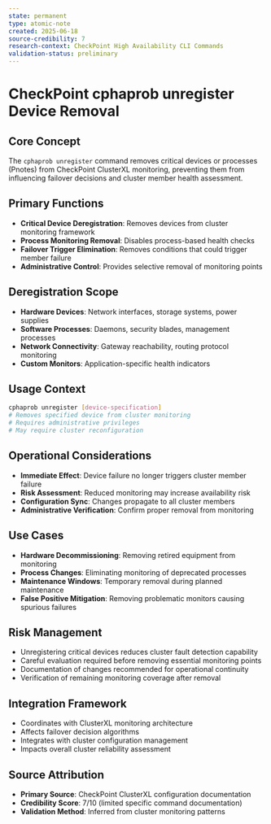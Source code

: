 ```yaml
---
state: permanent
type: atomic-note
created: 2025-06-18
source-credibility: 7
research-context: CheckPoint High Availability CLI Commands
validation-status: preliminary
---
```


# CheckPoint cphaprob unregister Device Removal

## Core Concept

The `cphaprob unregister` command removes critical devices or processes (Pnotes) from CheckPoint ClusterXL monitoring, preventing them from influencing failover decisions and cluster member health assessment.

## Primary Functions

- **Critical Device Deregistration**: Removes devices from cluster monitoring framework
- **Process Monitoring Removal**: Disables process-based health checks
- **Failover Trigger Elimination**: Removes conditions that could trigger member failure
- **Administrative Control**: Provides selective removal of monitoring points

## Deregistration Scope

- **Hardware Devices**: Network interfaces, storage systems, power supplies
- **Software Processes**: Daemons, security blades, management processes
- **Network Connectivity**: Gateway reachability, routing protocol monitoring
- **Custom Monitors**: Application-specific health indicators

## Usage Context

```bash
cphaprob unregister [device-specification]
# Removes specified device from cluster monitoring
# Requires administrative privileges
# May require cluster reconfiguration
```

## Operational Considerations

- **Immediate Effect**: Device failure no longer triggers cluster member failure
- **Risk Assessment**: Reduced monitoring may increase availability risk
- **Configuration Sync**: Changes propagate to all cluster members
- **Administrative Verification**: Confirm proper removal from monitoring

## Use Cases

- **Hardware Decommissioning**: Removing retired equipment from monitoring
- **Process Changes**: Eliminating monitoring of deprecated processes
- **Maintenance Windows**: Temporary removal during planned maintenance
- **False Positive Mitigation**: Removing problematic monitors causing spurious failures

## Risk Management

- Unregistering critical devices reduces cluster fault detection capability
- Careful evaluation required before removing essential monitoring points
- Documentation of changes recommended for operational continuity
- Verification of remaining monitoring coverage after removal

## Integration Framework

- Coordinates with ClusterXL monitoring architecture
- Affects failover decision algorithms
- Integrates with cluster configuration management
- Impacts overall cluster reliability assessment

## Source Attribution

- **Primary Source**: CheckPoint ClusterXL configuration documentation
- **Credibility Score**: 7/10 (limited specific command documentation)
- **Validation Method**: Inferred from cluster monitoring patterns